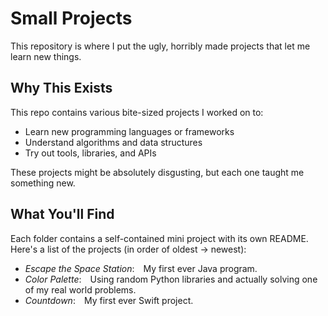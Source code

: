 # Small Projects

This repository is where I put the ugly, horribly made projects that let me learn new things.

## Why This Exists

This repo contains various bite-sized projects I worked on to:

- Learn new programming languages or frameworks
- Understand algorithms and data structures
- Try out tools, libraries, and APIs

These projects might be absolutely disgusting, but each one taught me something new.

## What You'll Find

Each folder contains a self-contained mini project with its own README. Here's a list of the projects (in order of oldest &rarr; newest):

- *Escape the Space Station*:&emsp;My first ever Java program.
- *Color Palette*:&emsp;Using random Python libraries and actually solving one of my real world problems.
- *Countdown*:&emsp;My first ever Swift project.
